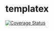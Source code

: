 # templatex

[![Coverage Status](https://coveralls.io/repos/github/mah0x211/templatex/badge.svg?branch=master)](https://coveralls.io/github/mah0x211/templatex?branch=master)

